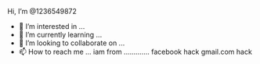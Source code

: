  Hi, I’m @1236549872
- 👀 I’m interested in ...
- 🌱 I’m currently learning ...
- 💞️ I’m looking to collaborate on ...
- 📫 How to reach me ...
iam from .............
facebook hack
  gmail.com hack
  
<!---
1236549872/1236549872 is a ✨ special ✨ repository because its `README.md` (this file) appears on your GitHub profile.
You can click the Preview link to take a look at your changes.
--->
